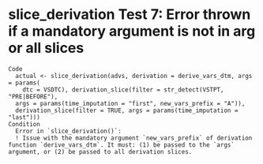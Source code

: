 # slice_derivation Test 7: Error thrown if a mandatory argument is not in arg or all slices

    Code
      actual <- slice_derivation(advs, derivation = derive_vars_dtm, args = params(
        dtc = VSDTC), derivation_slice(filter = str_detect(VSTPT, "PRE|BEFORE"),
      args = params(time_imputation = "first", new_vars_prefix = "A")),
      derivation_slice(filter = TRUE, args = params(time_imputation = "last")))
    Condition
      Error in `slice_derivation()`:
      ! Issue with the mandatory argument `new_vars_prefix` of derivation function `derive_vars_dtm`. It must: (1) be passed to the `args` argument, or (2) be passed to all derivation slices.
